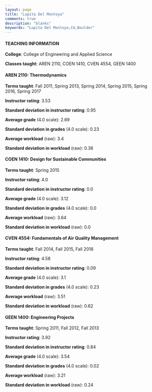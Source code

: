```yaml
---
layout: page
title: "Lupita Del Montoya" 
comments: true
description: "blanks"
keywords: "Lupita Del Montoya,CU,Boulder"
---
```

<head>
<script src="https://ajax.googleapis.com/ajax/libs/jquery/2.1.3/jquery.min.js"></script>
<script src="https://dl.dropboxusercontent.com/s/pc42nxpaw1ea4o9/highcharts.js?dl=0"></script>
<!-- <script src="../assets/js/highcharts.js"></script> -->
<style type="text/css">@font-face {
	font-family: "Bebas Neue";
	src: url(https://www.filehosting.org/file/details/544349/BebasNeue Regular.otf) format("opentype");
	}
	h1.Bebas { 
		font-family: "Bebas Neue", Verdana, Tahoma;
	}
</style>
</head>
	   
#### TEACHING INFORMATION

**College**: College of Engineering and Applied Science

**Classes taught**: AREN 2110, COEN 1410, CVEN 4554, GEEN 1400

#### AREN 2110: Thermodynamics

**Terms taught**: Fall 2011, Spring 2013, Spring 2014, Spring 2015, Spring 2016, Spring 2017

**Instructor rating**: 3.53

**Standard deviation in instructor rating**: 0.95

**Average grade** (4.0 scale): 2.69

**Standard deviation in grades** (4.0 scale): 0.23

**Average workload** (raw): 3.4

**Standard deviation in workload** (raw): 0.38

#### COEN 1410: Design for Sustainable Communities

**Terms taught**: Spring 2015

**Instructor rating**: 4.0

**Standard deviation in instructor rating**: 0.0

**Average grade** (4.0 scale): 3.12

**Standard deviation in grades** (4.0 scale): 0.0

**Average workload** (raw): 3.64

**Standard deviation in workload** (raw): 0.0

#### CVEN 4554: Fundamentals of Air Quality Management

**Terms taught**: Fall 2014, Fall 2015, Fall 2016

**Instructor rating**: 4.58

**Standard deviation in instructor rating**: 0.09

**Average grade** (4.0 scale): 3.1

**Standard deviation in grades** (4.0 scale): 0.23

**Average workload** (raw): 3.51

**Standard deviation in workload** (raw): 0.62

#### GEEN 1400: Engineering Projects

**Terms taught**: Spring 2011, Fall 2012, Fall 2013

**Instructor rating**: 3.92

**Standard deviation in instructor rating**: 0.84

**Average grade** (4.0 scale): 3.54

**Standard deviation in grades** (4.0 scale): 0.02

**Average workload** (raw): 3.21

**Standard deviation in workload** (raw): 0.24

